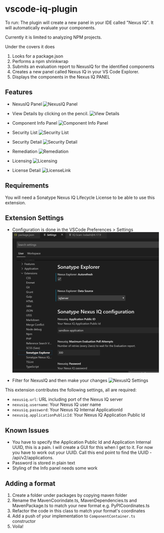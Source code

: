 # vscode-iq-plugin
To run:
The plugin will create a new panel in your IDE called "Nexus IQ". It will automatically evaluate your components.

Currently it is limited to analyzing NPM projects.

Under the covers it does
1) Looks for a package.json
2) Performs a npm shrinkwrap
3) Submits an evaluation report to NexusIQ for the identified components
4) Creates a new panel called Nexus IQ in your VS Code Explorer.
5) Displays the components in the Nexus IQ PANEL



## Features
* NexusIQ Panel
![NexusIQ Panel](media/NexusIQPanel.png)

* View Details by clicking on the pencil.
![View Details](media/ViewDetails.png)

* Component Info Panel
![Component Info Panel](media/ComponentInfoPanel.png)

* Security List
![Security List](media/SecurityList.png)

* Security Detail
![Security Detail](media/SecurityDetail.png)

* Remediation
![Remediation](media/Remediation.png)

* Licensing
![Licensing](media/Licensing.png)

* License Detail
![LicenseLink](media/LicenseLink.png)


## Requirements
You will need a Sonatype Nexus IQ Lifecycle License to be able to use this extension.


## Extension Settings
* Configuration is done in the VSCode Preferences > Settings
![VSCode Settings](media/Settings.png)

* Filter for NexusIQ and then make your changes
![NexusIQ Settings](media/nexusiq_settings.png)

This extension contributes the following settings, all are required:

* `nexusiq.url`: URL including port of the Nexus IQ server
* `nexusiq.username`: Your Nexus IQ user name
* `nexusiq.password`: Your Nexus IQ Internal ApplicationId
* `nexusiq.applicationPublicId`: Your Nexus IQ Application Public Id

## Known Issues
* You have to specify the Application Public Id and Application Internal UUID, this is a pain. I will create a GUI for this when I get to it. For now you have to work out your UUID. Call this end point to find the UUID - /api/v2/applications.
* Password is stored in plain text
* Styling of the Info panel needs some work

## Adding a format
1) Create a folder under packages by copying maven folder
2) Rename the MavenCoorindate.ts, MavenDependencies.ts and MavenPackage.ts to match your new format e.g. PyPICoordinates.ts
3) Refactor the code in this class to match your format's coordinates
4) Add a push of your implementation to `ComponentContainer.ts` constructor
5) Voila!
